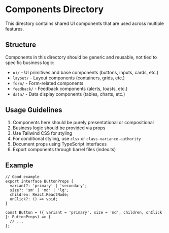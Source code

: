 
# Components Directory

This directory contains shared UI components that are used across multiple features.

## Structure

Components in this directory should be generic and reusable, not tied to specific business logic:

- `ui/` - UI primitives and base components (buttons, inputs, cards, etc.)
- `layout/` - Layout components (containers, grids, etc.)
- `form/` - Form-related components
- `feedback/` - Feedback components (alerts, toasts, etc.)
- `data/` - Data display components (tables, charts, etc.)

## Usage Guidelines

1. Components here should be purely presentational or compositional
2. Business logic should be provided via props
3. Use Tailwind CSS for styling
4. For conditional styling, use `clsx` or `class-variance-authority`
5. Document props using TypeScript interfaces
6. Export components through barrel files (index.ts)

## Example

```tsx
// Good example
export interface ButtonProps {
  variant?: 'primary' | 'secondary';
  size?: 'sm' | 'md' | 'lg';
  children: React.ReactNode;
  onClick?: () => void;
}

const Button = ({ variant = 'primary', size = 'md', children, onClick }: ButtonProps) => {
  // ...
};
```
